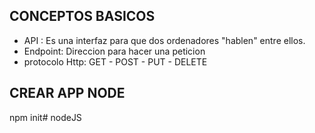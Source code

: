 ## CONCEPTOS BASICOS

- API : Es una interfaz para que dos ordenadores "hablen" entre ellos.
- Endpoint: Direccion para hacer una peticion
- protocolo Http: GET - POST - PUT - DELETE

## CREAR APP NODE

npm init#   n o d e J S  
 